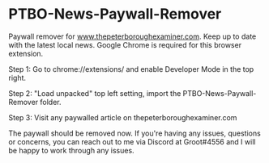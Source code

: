 # PTBO-News-Paywall-Remover
Paywall remover for www.thepeterboroughexaminer.com. Keep up to date with the latest local news.
Google Chrome is required for this browser extension.

Step 1: Go to chrome://extensions/ and enable Developer Mode in the top right.

Step 2: "Load unpacked" top left setting, import the PTBO-News-Paywall-Remover folder.

Step 3: Visit any paywalled article on thepeterboroughexaminer.com


The paywall should be removed now.
If you're having any issues, questions or concerns, you can reach out to me via Discord at Groot#4556 and I will be happy to work through any issues.
